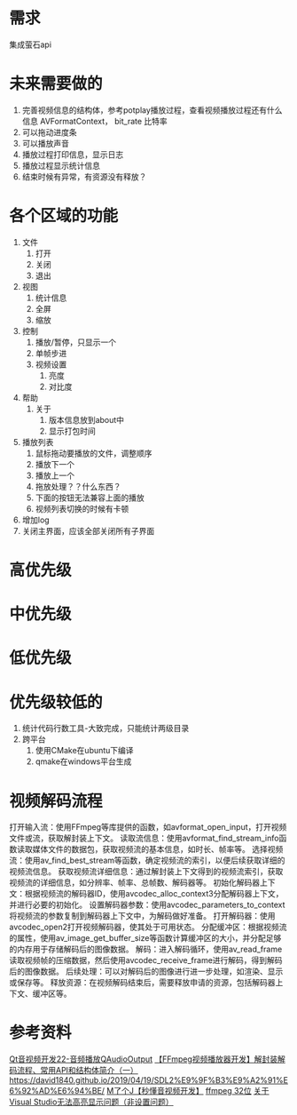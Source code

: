 # 需求
集成萤石api


# 未来需要做的
1. 完善视频信息的结构体，参考potplay播放过程，查看视频播放过程还有什么信息
    AVFormatContext， bit_rate 比特率
2. 可以拖动进度条
3. 可以播放声音
4. 播放过程打印信息，显示日志
5. 播放过程显示统计信息
6. 结束时候有异常，有资源没有释放？


# 各个区域的功能
1. 文件
   1. 打开
   2. 关闭
   3. 退出
2. 视图
   1. 统计信息
   2. 全屏
   3. 缩放
3. 控制
   1. 播放/暂停，只显示一个
   2. 单帧步进
   3. 视频设置
      1. 亮度
      2. 对比度
4. 帮助
   1. 关于
      1. 版本信息放到about中
      2. 显示打包时间
5. 播放列表
   1. 鼠标拖动要播放的文件，调整顺序
   2. 播放下一个
   3. 播放上一个
   4. 拖放处理？？什么东西？
   5. 下面的按钮无法兼容上面的播放
   6. 视频列表切换的时候有卡顿
6. 增加log
7. 关闭主界面，应该全部关闭所有子界面

# 高优先级

# 中优先级

# 低优先级


# 优先级较低的
1. 统计代码行数工具-大致完成，只能统计两级目录
2. 跨平台
   1. 使用CMake在ubuntu下编译
   2. qmake在windows平台生成


# 视频解码流程
打开输入流：使用FFmpeg等库提供的函数，如avformat_open_input，打开视频文件或流，获取解封装上下文。
读取流信息：使用avformat_find_stream_info函数读取媒体文件的数据包，获取视频流的基本信息，如时长、帧率等。
选择视频流：使用av_find_best_stream等函数，确定视频流的索引，以便后续获取详细的视频流信息。
获取视频流详细信息：通过解封装上下文得到的视频流索引，获取视频流的详细信息，如分辨率、帧率、总帧数、解码器等。
初始化解码器上下文：根据视频流的解码器ID，使用avcodec_alloc_context3分配解码器上下文，并进行必要的初始化。
设置解码器参数：使用avcodec_parameters_to_context将视频流的参数复制到解码器上下文中，为解码做好准备。
打开解码器：使用avcodec_open2打开视频解码器，使其处于可用状态。
分配缓冲区：根据视频流的属性，使用av_image_get_buffer_size等函数计算缓冲区的大小，并分配足够的内存用于存储解码后的图像数据。
解码：进入解码循环，使用av_read_frame读取视频帧的压缩数据，然后使用avcodec_receive_frame进行解码，得到解码后的图像数据。
后续处理：可以对解码后的图像进行进一步处理，如渲染、显示或保存等。
释放资源：在视频解码结束后，需要释放申请的资源，包括解码器上下文、缓冲区等。


# 参考资料
[Qt音视频开发22-音频播放QAudioOutput](https://zhuanlan.zhihu.com/p/612782041)
[【FFmpeg视频播放器开发】解封装解码流程、常用API和结构体简介（一） ](https://www.cnblogs.com/linuxAndMcu/p/14603442.html)
https://david1840.github.io/2019/04/19/SDL2%E9%9F%B3%E9%A2%91%E6%92%AD%E6%94%BE/
[M了个J【秒懂音视频开发】](https://www.cnblogs.com/mjios/p/?page=2)
[ffmpeg 32位](https://github.com/sudo-nautilus/FFmpeg-Builds-Win32)
[关于Visual Studio无法高亮显示问题（非设置问题）](https://blog.csdn.net/u010635451/article/details/79616309)
